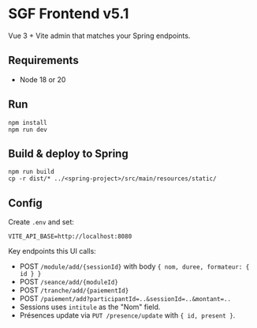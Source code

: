 # SGF Frontend v5.1

Vue 3 + Vite admin that matches your Spring endpoints.

## Requirements
- Node 18 or 20

## Run
```
npm install
npm run dev
```

## Build & deploy to Spring
```
npm run build
cp -r dist/* ../<spring-project>/src/main/resources/static/
```

## Config
Create `.env` and set:
```
VITE_API_BASE=http://localhost:8080
```

Key endpoints this UI calls:
- POST `/module/add/{sessionId}` with body `{ nom, duree, formateur: { id } }`
- POST `/seance/add/{moduleId}`
- POST `/tranche/add/{paiementId}`
- POST `/paiement/add?participantId=..&sessionId=..&montant=..`
- Sessions uses `intitule` as the "Nom" field.
- Présences update via `PUT /presence/update` with `{ id, present }`.
